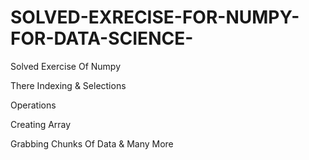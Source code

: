 # SOLVED-EXRECISE-FOR-NUMPY-FOR-DATA-SCIENCE-
Solved Exercise Of Numpy

There Indexing & Selections

Operations 

Creating Array 

Grabbing Chunks  Of Data & Many More
